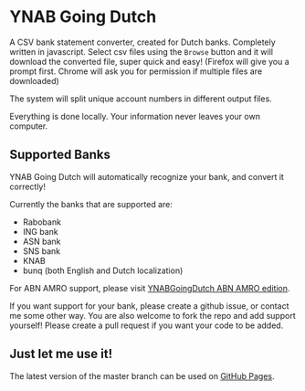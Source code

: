 # YNAB Going Dutch

A CSV bank statement converter, created for Dutch banks. Completely written in javascript.
Select csv files using the `Browse` button and it will download the converted file, super quick and easy! (Firefox will give you a prompt first. Chrome will ask you for permission if multiple files are downloaded)

The system will split unique account numbers in different output files.

Everything is done locally. Your information never leaves your own computer.

## Supported Banks
YNAB Going Dutch will automatically recognize your bank, and convert it correctly!

Currently the banks that are supported are:
 - Rabobank
 - ING bank
 - ASN bank
 - SNS bank
 - KNAB
 - bunq (both English and Dutch localization)
 
For ABN AMRO support, please visit [YNABGoingDutch ABN AMRO edition](https://github.com/danielswrath/YNABGoingDutch-ABN-edition).

 If you want support for your bank, please create a github issue, or contact me some other way.
 You are also welcome to fork the repo and add support yourself! Please create a pull request if you want your code to be added.

## Just let me use it!
The latest version of the master branch can be used on [GitHub Pages](https://danielswrath.github.io/YNABGoingDutch). 
